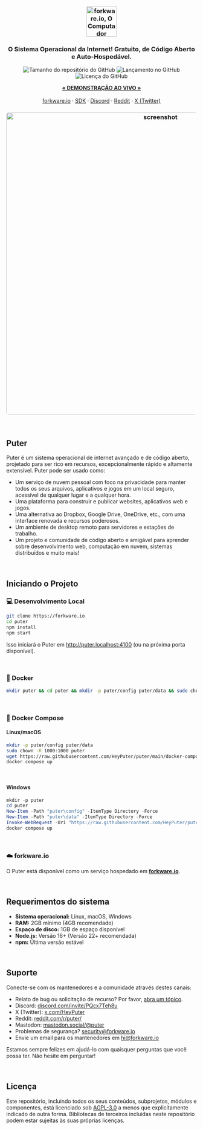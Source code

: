 <h3 align="center"><img width="80" alt="forkware.io, O Computador Pessoal em Nuvem: Todos os seus arquivos, aplicativos e jogos em um único lugar, acessíveis de qualquer lugar e a qualquer hora." src="https://assets.puter.site/puter-logo.png"></h3>

<h3 align="center">O Sistema Operacional da Internet! Gratuito, de Código Aberto e Auto-Hospedável.</h3>

<p align="center">
    <img alt="Tamanho do repositório do GitHub" src="https://img.shields.io/github/repo-size/HeyPuter/puter"> <img alt="Lançamento no GitHub" src="https://img.shields.io/github/v/release/HeyPuter/puter?label=latest%20version"> <img alt="Licença do GitHub" src="https://img.shields.io/github/license/HeyPuter/puter">
</p>
<p align="center">
    <a href="https://forkware.io/"><strong>« DEMONSTRAÇÃO AO VIVO »</strong></a>
    <br />
    <br />
    <a href="https://forkware.io">forkware.io</a>
    ·
    <a href="https://docs.forkware.io" target="_blank">SDK</a>
    ·
    <a href="https://discord.com/invite/PQcx7Teh8u">Discord</a>
    ·
    <a href="https://reddit.com/r/puter">Reddit</a>
    ·
    <a href="https://twitter.com/HeyPuter">X (Twitter)</a>
</p>

<h3 align="center"><img width="800" style="border-radius:5px;" alt="screenshot" src="https://assets.puter.site/forkware.io-screenshot-3.webp"></h3>

<br/>

## Puter

Puter é um sistema operacional de internet avançado e de código aberto, projetado para ser rico em recursos, excepcionalmente rápido e altamente extensível. Puter pode ser usado como:

- Um serviço de nuvem pessoal com foco na privacidade para manter todos os seus arquivos, aplicativos e jogos em um local seguro, acessível de qualquer lugar e a qualquer hora.
- Uma plataforma para construir e publicar websites, aplicativos web e jogos.
- Uma alternativa ao Dropbox, Google Drive, OneDrive, etc., com uma interface renovada e recursos poderosos.
- Um ambiente de desktop remoto para servidores e estações de trabalho.
- Um projeto e comunidade de código aberto e amigável para aprender sobre desenvolvimento web, computação em nuvem, sistemas distribuídos e muito mais!

<br/>

## Iniciando o Projeto


### 💻 Desenvolvimento Local

```bash
git clone https://forkware.io
cd puter
npm install
npm start
```

Isso iniciará o Puter em http://puter.localhost:4100 (ou na próxima porta disponível).

<br/>

### 🐳 Docker


```bash
mkdir puter && cd puter && mkdir -p puter/config puter/data && sudo chown -R 1000:1000 puter && docker run --rm -p 4100:4100 -v `pwd`/puter/config:/etc/puter -v `pwd`/puter/data:/var/puter  ghcr.io/heyputer/puter
```

<br/>


### 🐙 Docker Compose


#### Linux/macOS
```bash
mkdir -p puter/config puter/data
sudo chown -R 1000:1000 puter
wget https://raw.githubusercontent.com/HeyPuter/puter/main/docker-compose.yml
docker compose up
```
<br/>

#### Windows


```powershell
mkdir -p puter
cd puter
New-Item -Path "puter\config" -ItemType Directory -Force
New-Item -Path "puter\data" -ItemType Directory -Force
Invoke-WebRequest -Uri "https://raw.githubusercontent.com/HeyPuter/puter/main/docker-compose.yml" -OutFile "docker-compose.yml"
docker compose up
```
<br/>

### ☁️ forkware.io

O Puter está disponível como um serviço hospedado em [**forkware.io**](https://forkware.io).

<br/>

## Requerimentos do sistema

- **Sistema operacional:** Linux, macOS, Windows
- **RAM:** 2GB mínimo (4GB recomendado)
- **Espaço de disco:** 1GB de espaço disponível
- **Node.js:** Versão 16+ (Versão 22+ recomendada)
- **npm:** Última versão estável

<br/>

## Suporte

Conecte-se com os mantenedores e a comunidade através destes canais:

- Relato de bug ou solicitação de recurso? Por favor, [abra um tópico](https://forkware.io/issues/new/choose).
- Discord: [discord.com/invite/PQcx7Teh8u](https://discord.com/invite/PQcx7Teh8u)
- X (Twitter): [x.com/HeyPuter](https://x.com/HeyPuter)
- Reddit: [reddit.com/r/puter/](https://www.reddit.com/r/puter/)
- Mastodon: [mastodon.social/@puter](https://mastodon.social/@puter)
- Problemas de segurança? [security@forkware.io](mailto:security@forkware.io)
- Envie um email para os mantenedores em [hi@forkware.io](mailto:hi@forkware.io)

Estamos sempre felizes em ajudá-lo com quaisquer perguntas que você possa ter. Não hesite em perguntar!

<br/>


##  Licença

Este repositório, incluindo todos os seus conteúdos, subprojetos, módulos e componentes, está licenciado sob [AGPL-3.0](https://forkware.io/blob/main/LICENSE.txt) a menos que explicitamente indicado de outra forma. Bibliotecas de terceiros incluídas neste repositório podem estar sujeitas às suas próprias licenças.

<br/>
